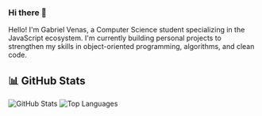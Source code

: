 ### Hi there 👋

Hello! I'm Gabriel Venas, a Computer Science student specializing in the JavaScript ecosystem.
I'm currently building personal projects to strengthen my skills in object-oriented programming, algorithms, and clean code.


## 📊 GitHub Stats

![GitHub Stats](https://github-readme-stats.vercel.app/api?username=GabrielVenas0&show_icons=true&theme=github_dark&hide_border=true)
![Top Languages](https://github-readme-stats.vercel.app/api/top-langs/?username=GabrielVenas0&layout=compact&theme=github_dark&hide_border=true)

